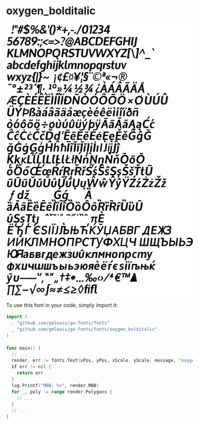 # oxygen_bolditalic

![oxygen_bolditalic](oxygen_bolditalic.png)

To use this font in your code, simply import it:

```go
import (
  . "github.com/gmlewis/go-fonts/fonts"
  _ "github.com/gmlewis/go-fonts/fonts/oxygen_bolditalic"
)

func main() {
  // ...
  render, err := fonts.Text(xPos, yPos, xScale, yScale, message, "oxygen_bolditalic", Center)
  if err != nil {
    return err
  }
  log.Printf("MBB: %v", render.MBB)
  for _, poly := range render.Polygons {
    // ...
  }
  // ...
}
```
